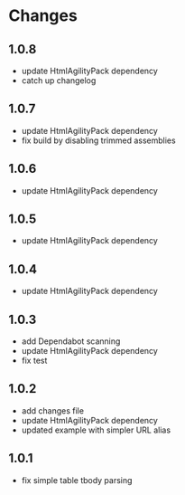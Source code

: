 Changes
=======

1.0.8
-----

- update HtmlAgilityPack dependency
- catch up changelog

1.0.7
-----

- update HtmlAgilityPack dependency
- fix build by disabling trimmed assemblies

1.0.6
-----

- update HtmlAgilityPack dependency

1.0.5
-----

- update HtmlAgilityPack dependency

1.0.4
-----

- update HtmlAgilityPack dependency

1.0.3
-----

- add Dependabot scanning
- update HtmlAgilityPack dependency
- fix test

1.0.2
-----

- add changes file
- update HtmlAgilityPack dependency
- updated example with simpler URL alias

1.0.1
-----

- fix simple table tbody parsing
